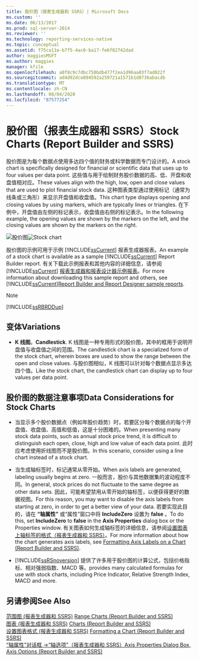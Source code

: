 ```yaml
---
title: 股价图（报表生成器和 SSRS）| Microsoft Docs
ms.custom: ''
ms.date: 06/13/2017
ms.prod: sql-server-2014
ms.reviewer: ''
ms.technology: reporting-services-native
ms.topic: conceptual
ms.assetid: f75ca11e-b7f5-4ac0-ba17-fe6f82742dad
author: maggiesMSFT
ms.author: maggies
manager: kfile
ms.openlocfilehash: a0f8c9c7dbc750bdb477f2ea1d96aa03f7ad022f
ms.sourcegitcommit: ad4d92dce894592a259721a1571b1d8736abacdb
ms.translationtype: MT
ms.contentlocale: zh-CN
ms.lasthandoff: 08/04/2020
ms.locfileid: "87577254"
---
```

# <a name="stock-charts-report-builder-and-ssrs"></a><span data-ttu-id="64411-102">股价图（报表生成器和 SSRS）</span><span class="sxs-lookup"><span data-stu-id="64411-102">Stock Charts (Report Builder and SSRS)</span></span>
  <span data-ttu-id="64411-103">股价图是为每个数据点使用多达四个值的财务或科学数据而专门设计的。</span><span class="sxs-lookup"><span data-stu-id="64411-103">A stock chart is specifically designed for financial or scientific data that uses up to four values per data point.</span></span> <span data-ttu-id="64411-104">这些值与用于绘制财务股价数据的高、低、开盘和收盘值相对应。</span><span class="sxs-lookup"><span data-stu-id="64411-104">These values align with the high, low, open and close values that are used to plot financial stock data.</span></span> <span data-ttu-id="64411-105">这种图表类型通过使用标记（通常为线条或三角形）来显示开盘值和收盘值。</span><span class="sxs-lookup"><span data-stu-id="64411-105">This chart type displays opening and closing values by using markers, which are typically lines or triangles.</span></span> <span data-ttu-id="64411-106">在下例中，开盘值由左侧的标记表示，收盘值由右侧的标记表示。</span><span class="sxs-lookup"><span data-stu-id="64411-106">In the following example, the opening values are shown by the markers on the left, and the closing values are shown by the markers on the right.</span></span>  
  
 <span data-ttu-id="64411-107">![股价图](../media/rs-stockchart.gif "股价图")</span><span class="sxs-lookup"><span data-stu-id="64411-107">![Stock chart](../media/rs-stockchart.gif "Stock chart")</span></span>  
  
 <span data-ttu-id="64411-108">股价图的示例可用于示例 [!INCLUDE[ssCurrent](../../../includes/sscurrent-md.md)] 报表生成器报表。</span><span class="sxs-lookup"><span data-stu-id="64411-108">An example of a stock chart is available as a sample [!INCLUDE[ssCurrent](../../../includes/sscurrent-md.md)] Report Builder report.</span></span> <span data-ttu-id="64411-109">有关下载此示例报表和其他内容的详细信息，请参阅 [!INCLUDE[ssCurrent](../../../includes/sscurrent-md.md)] [报表生成器和报表设计器示例报表](https://go.microsoft.com/fwlink/?LinkId=198283)。</span><span class="sxs-lookup"><span data-stu-id="64411-109">For more information about downloading this sample report and others, see [!INCLUDE[ssCurrent](../../../includes/sscurrent-md.md)][Report Builder and Report Designer sample reports](https://go.microsoft.com/fwlink/?LinkId=198283).</span></span>  
  
> [!NOTE]  
>  [!INCLUDE[ssRBRDDup](../../includes/ssrbrddup-md.md)]  
  
## <a name="variations"></a><span data-ttu-id="64411-110">变体</span><span class="sxs-lookup"><span data-stu-id="64411-110">Variations</span></span>  
  
-   <span data-ttu-id="64411-111">**K 线图**。</span><span class="sxs-lookup"><span data-stu-id="64411-111">**Candlestick**.</span></span> <span data-ttu-id="64411-112">K 线图是一种专用形式的股价图，其中的框用于说明开盘值与收盘值之间的范围。</span><span class="sxs-lookup"><span data-stu-id="64411-112">The candlestick chart is a specialized form of the stock chart, wherein boxes are used to show the range between the open and close values.</span></span> <span data-ttu-id="64411-113">与股价图相似，K 线图可以针对每个数据点显示多达四个值。</span><span class="sxs-lookup"><span data-stu-id="64411-113">Like the stock chart, the candlestick chart can display up to four values per data point.</span></span>  
  
## <a name="data-considerations-for-stock-charts"></a><span data-ttu-id="64411-114">股价图的数据注意事项</span><span class="sxs-lookup"><span data-stu-id="64411-114">Data Considerations for Stock Charts</span></span>  
  
-   <span data-ttu-id="64411-115">当显示多个股价数据点（例如年股价趋势）时，若要区分每个数据点的每个开盘值、收盘值、高值和低值，这是十分困难的。</span><span class="sxs-lookup"><span data-stu-id="64411-115">When presenting many stock data points, such as annual stock price trend, it is difficult to distinguish each open, close, high and low value of each data point.</span></span> <span data-ttu-id="64411-116">此时应考虑使用折线图而不是股价图。</span><span class="sxs-lookup"><span data-stu-id="64411-116">In this scenario, consider using a line chart instead of a stock chart.</span></span>  
  
-   <span data-ttu-id="64411-117">当生成轴标签时，标记通常从零开始。</span><span class="sxs-lookup"><span data-stu-id="64411-117">When axis labels are generated, labeling usually begins at zero.</span></span>  <span data-ttu-id="64411-118">一般而言，股价与其他数据集的波动程度不同。</span><span class="sxs-lookup"><span data-stu-id="64411-118">In general, stock prices do not fluctuate to the same degree as other data sets.</span></span> <span data-ttu-id="64411-119">因此，可能希望禁用从零开始的轴标签，以便获得更好的数据视图。</span><span class="sxs-lookup"><span data-stu-id="64411-119">For this reason, you may want to disable the axis labels from starting at zero, in order to get a better view of your data.</span></span> <span data-ttu-id="64411-120">若要实现此目的，请在 **“轴属性”** 或“属性”窗口中将 **IncludeZero** 设置为 **false** 。</span><span class="sxs-lookup"><span data-stu-id="64411-120">To do this, set **IncludeZero** to **false** in the **Axis Properties** dialog box or the Properties window.</span></span> <span data-ttu-id="64411-121">有关图表如何生成轴标签的详细信息，请参阅[设置图表上轴标签的格式（报表生成器和 SSRS）](formatting-axis-labels-on-a-chart-report-builder-and-ssrs.md)。</span><span class="sxs-lookup"><span data-stu-id="64411-121">For more information about how the chart generates axis labels, see [Formatting Axis Labels on a Chart &#40;Report Builder and SSRS&#41;](formatting-axis-labels-on-a-chart-report-builder-and-ssrs.md).</span></span>  
  
-   [!INCLUDE[ssRSnoversion](../../includes/ssrsnoversion-md.md)] <span data-ttu-id="64411-122">提供了许多用于股价图的计算公式，包括价格指标、相对强弱指数、MACD 等。</span><span class="sxs-lookup"><span data-stu-id="64411-122">provides many calculated formulas for use with stock charts, including Price Indicator, Relative Strength Index, MACD and more.</span></span>  
  
## <a name="see-also"></a><span data-ttu-id="64411-123">另请参阅</span><span class="sxs-lookup"><span data-stu-id="64411-123">See Also</span></span>  
 <span data-ttu-id="64411-124">[范围图 &#40;报表生成器和 SSRS&#41;](charts-report-builder-and-ssrs.md) </span><span class="sxs-lookup"><span data-stu-id="64411-124">[Range Charts &#40;Report Builder and SSRS&#41;](charts-report-builder-and-ssrs.md) </span></span>  
 <span data-ttu-id="64411-125">[图表 &#40;报表生成器和 SSRS&#41;](charts-report-builder-and-ssrs.md) </span><span class="sxs-lookup"><span data-stu-id="64411-125">[Charts &#40;Report Builder and SSRS&#41;](charts-report-builder-and-ssrs.md) </span></span>  
 <span data-ttu-id="64411-126">[设置图表格式 &#40;报表生成器和 SSRS&#41;](formatting-a-chart-report-builder-and-ssrs.md) </span><span class="sxs-lookup"><span data-stu-id="64411-126">[Formatting a Chart &#40;Report Builder and SSRS&#41;](formatting-a-chart-report-builder-and-ssrs.md) </span></span>  
 [<span data-ttu-id="64411-127">“轴属性”对话框 -&gt;“轴选项”（报表生成器和 SSRS）</span><span class="sxs-lookup"><span data-stu-id="64411-127">Axis Properties Dialog Box, Axis Options &#40;Report Builder and SSRS&#41;</span></span>](../axis-properties-dialog-box-axis-options-report-builder-and-ssrs.md)  
  
  
